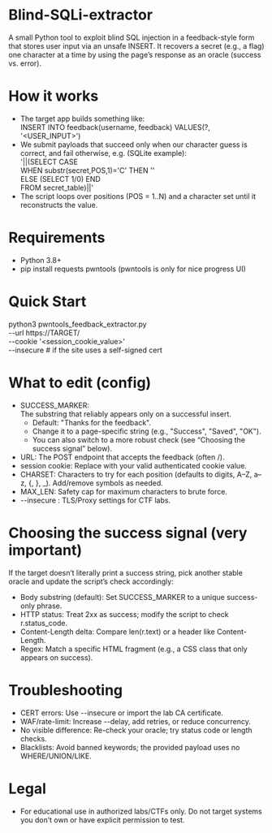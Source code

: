 # Blind-SQLi-extractor
A small Python tool to exploit blind SQL injection in a feedback-style form that stores user input via an unsafe INSERT. It recovers a secret (e.g., a flag) one character at a time by using the page’s response as an oracle (success vs. error).

# How it works

 - The target app builds something like:\
     INSERT INTO feedback(username, feedback) VALUES(?, '<USER_INPUT>')
 - We submit payloads that succeed only when our character guess is correct, and fail otherwise, e.g. (SQLite example):\
    '||(SELECT CASE\
           WHEN substr(secret,POS,1)='C' THEN ''\
           ELSE (SELECT 1/0) END\
         FROM secret_table)||'
 - The script loops over positions (POS = 1..N) and a character set until it reconstructs the value.
# Requirements
 -  Python 3.8+
 -  pip install requests pwntools (pwntools is only for nice progress UI)

# Quick Start
python3 pwntools_feedback_extractor.py \
  --url https://TARGET/ \
  --cookie '<session_cookie_value>' \
  --insecure          # if the site uses a self-signed cert
  
# What to edit (config)
 - SUCCESS_MARKER:\
   The substring that reliably appears only on a successful insert.
   - Default: "Thanks for the feedback".
   - Change it to a page-specific string (e.g., "Success", "Saved", "OK").
   - You can also switch to a more robust check (see “Choosing the success signal” below).
 - URL: The POST endpoint that accepts the feedback (often /).
 - session cookie: Replace with your valid authenticated cookie value.
 - CHARSET: Characters to try for each position (defaults to digits, A–Z, a–z, {, }, _). Add/remove symbols as needed.
 - MAX_LEN: Safety cap for maximum characters to brute force.
 - --insecure : TLS/Proxy settings for CTF labs.

# Choosing the success signal (very important)
If the target doesn’t literally print a success string, pick another stable oracle and update the script’s check accordingly:
 - Body substring (default): Set SUCCESS_MARKER to a unique success-only phrase.
 - HTTP status: Treat 2xx as success; modify the script to check r.status_code.
 - Content-Length delta: Compare len(r.text) or a header like Content-Length.
 - Regex: Match a specific HTML fragment (e.g., a CSS class that only appears on success).


# Troubleshooting
 - CERT errors: Use --insecure or import the lab CA certificate.
 - WAF/rate-limit: Increase --delay, add retries, or reduce concurrency.
 - No visible difference: Re-check your oracle; try status code or length checks.
 - Blacklists: Avoid banned keywords; the provided payload uses no WHERE/UNION/LIKE.

# Legal
 - For educational use in authorized labs/CTFs only. Do not target systems you don’t own or have explicit permission to test.
